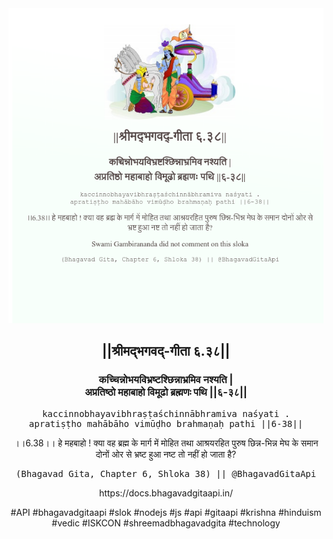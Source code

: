 <img src="../../asset/BG_6_38.png"/>
<center><h2>||श्रीमद्‍भगवद्‍-गीता ६.३८||</h2>
<h3>कच्चिन्नोभयविभ्रष्टश्छिन्नाभ्रमिव नश्यति |<br/>अप्रतिष्ठो महाबाहो विमूढो ब्रह्मणः पथि ||६-३८||</h3>
<pre>kaccinnobhayavibhraṣṭaśchinnābhramiva naśyati .<br/>apratiṣṭho mahābāho vimūḍho brahmaṇaḥ pathi ||6-38||</pre>
<p>।।6.38।। हे महबाहो ! क्या वह ब्रह्म के मार्ग में मोहित तथा आश्रयरहित पुरुष छिन्न-भिन्न मेघ के समान दोनों ओर से भ्रष्ट हुआ नष्ट तो नहीं हो जाता है?</p>
<pre>(Bhagavad Gita, Chapter 6, Shloka 38) || @BhagavadGitaApi</pre><p>https://docs.bhagavadgitaapi.in/</p><p>#API #bhagavadgitaapi #slok #nodejs #js #api #gitaapi #krishna #hinduism #vedic #ISKCON #shreemadbhagavadgita #technology</p></center>